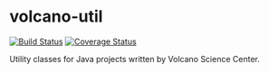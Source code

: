  volcano-util
==========================

[![Build Status](https://travis-ci.org/usgs/volcano-util.png)](https://travis-ci.org/usgs/volcano-util)
[![Coverage Status](https://coveralls.io/repos/usgs/volcano-util/badge.svg?branch=master&service=github)](https://coveralls.io/github/usgs/volcano-util?branch=master)

Utility classes for Java projects written by Volcano Science Center.


